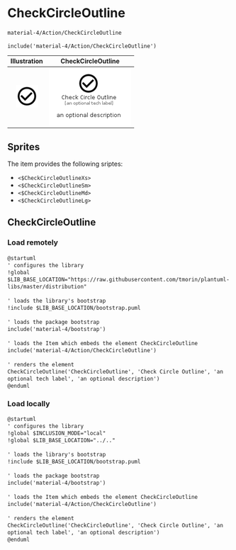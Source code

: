 # CheckCircleOutline


```text
material-4/Action/CheckCircleOutline
```

```text
include('material-4/Action/CheckCircleOutline')
```



| Illustration | CheckCircleOutline |
| :---: | :---: |
| ![illustration for Illustration](../../material-4/Action/CheckCircleOutline.png) | ![illustration for CheckCircleOutline](../../material-4/Action/CheckCircleOutline.Local.png) |



## Sprites
The item provides the following sriptes:

- `<$CheckCircleOutlineXs>`
- `<$CheckCircleOutlineSm>`
- `<$CheckCircleOutlineMd>`
- `<$CheckCircleOutlineLg>`





## CheckCircleOutline

### Load remotely
```plantuml
@startuml
' configures the library
!global $LIB_BASE_LOCATION="https://raw.githubusercontent.com/tmorin/plantuml-libs/master/distribution"

' loads the library's bootstrap
!include $LIB_BASE_LOCATION/bootstrap.puml

' loads the package bootstrap
include('material-4/bootstrap')

' loads the Item which embeds the element CheckCircleOutline
include('material-4/Action/CheckCircleOutline')

' renders the element
CheckCircleOutline('CheckCircleOutline', 'Check Circle Outline', 'an optional tech label', 'an optional description')
@enduml
```

### Load locally
```plantuml
@startuml
' configures the library
!global $INCLUSION_MODE="local"
!global $LIB_BASE_LOCATION="../.."

' loads the library's bootstrap
!include $LIB_BASE_LOCATION/bootstrap.puml

' loads the package bootstrap
include('material-4/bootstrap')

' loads the Item which embeds the element CheckCircleOutline
include('material-4/Action/CheckCircleOutline')

' renders the element
CheckCircleOutline('CheckCircleOutline', 'Check Circle Outline', 'an optional tech label', 'an optional description')
@enduml
```

